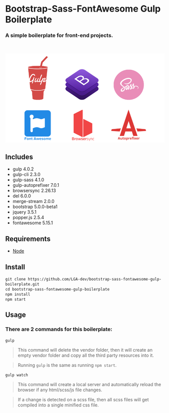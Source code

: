 # Bootstrap-Sass-FontAwesome Gulp Boilerplate

### A simple boilerplate for front-end projects.
</br>

![Project image](src/assets/images/projectimage.png)

## Includes
- gulp 4.0.2
- gulp-cli 2.3.0
- gulp-sass 4.1.0
- gulp-autoprefixer 7.0.1
- browsersync 2.26.13
- del 6.0.0
- merge-stream 2.0.0
- bootstrap 5.0.0-beta1
- jquery 3.5.1
- popper.js 2.5.4
- fontawesome 5.15.1

## Requirements
- [Node](https://nodejs.org/en/download/)

## Install

```
git clone https://github.com/LGA-dev/bootstrap-sass-fontawesome-gulp-boilerplate.git
cd bootstrap-sass-fontawesome-gulp-boilerplate
npm install
npm start
```

## Usage

### There are 2 commands for this boilerplate:

```
gulp
```

>This command will delete the vendor folder, then it will create an empty vendor folder and copy all the third party resources into it. 

>Running ```gulp``` is the same as running ```npm start```.

```
gulp watch
```

>This command will create a local server and automatically reload the browser if any html/scss/js file changes.

>If a change is detected on a scss file, then all scss files will get compiled into a single minified css file.
